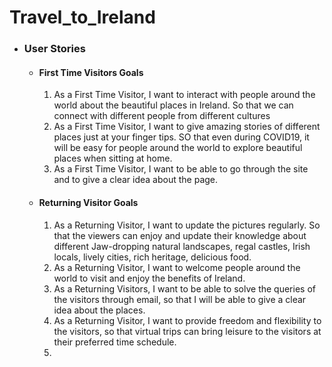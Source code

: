 # Travel_to_Ireland
- ### User Stories
     - #### First Time Visitors Goals
       1. As a First Time Visitor, I want to interact with people around the world about the beautiful places in Ireland. So that we can connect with different people from different cultures
       2. As a First Time Visitor, I want to give amazing stories of different places just at your finger tips. SO that even during COVID19, it will be easy for people around the world to explore beautiful places when sitting at home.
       3. As a First Time Visitor, I want to be able to go through the site and to give a clear idea about the page.

     - #### Returning Visitor Goals
       1. As a Returning Visitor, I want to update the pictures regularly. So that the viewers can enjoy and update their knowledge about different Jaw-dropping natural landscapes, regal castles, Irish locals, lively cities, rich heritage, delicious food.
       2. As a Returning Visitor, I want to welcome people around the world to visit and enjoy the benefits of Ireland.
       3. As a Returning Visitors, I want to be able to solve the queries of the visitors through email, so that I will be able to give a clear idea about the places.
       4. As a Returning Visitor, I want to provide freedom and flexibility to the visitors, so that virtual trips can bring leisure to the visitors at their preferred time schedule.
       5. 
